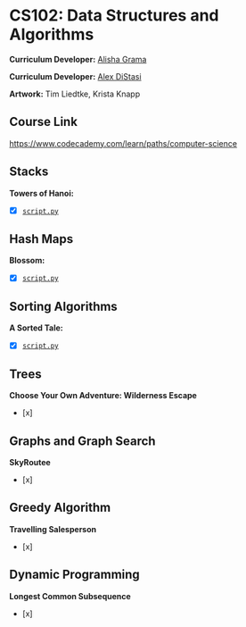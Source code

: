 # CS102: Data Structures and Algorithms

**Curriculum Developer:** [Alisha Grama](mailto:alisha@codecademy.com) 

**Curriculum Developer:** [Alex DiStasi](mailto:adistasi@codecademy.com)

**Artwork:** Tim Liedtke, Krista Knapp

## Course Link

https://www.codecademy.com/learn/paths/computer-science

## Stacks

**Towers of Hanoi:**

- [x] [`script.py`](https://github.com/Codecademy/python-data-structures-and-algorithms/blob/main/stacks/towers-of-hanoi/script.py)

## Hash Maps

**Blossom:**

- [x] [`script.py`](https://github.com/Codecademy/python-data-structures-and-algorithms/blob/main/stacks/towers-of-hanoi/script.py)

## Sorting Algorithms

**A Sorted Tale:**

- [x] [`script.py`](https://github.com/Codecademy/python-data-structures-and-algorithms/blob/main/sorting-algorithms/a-sorted-tale/script.py)

## Trees

**Choose Your Own Adventure: Wilderness Escape**
- [x] 

## Graphs and Graph Search

**SkyRoutee**
- [x] 

## Greedy Algorithm

**Travelling Salesperson**
- [x]

## Dynamic Programming

**Longest Common Subsequence**
- [x] 


